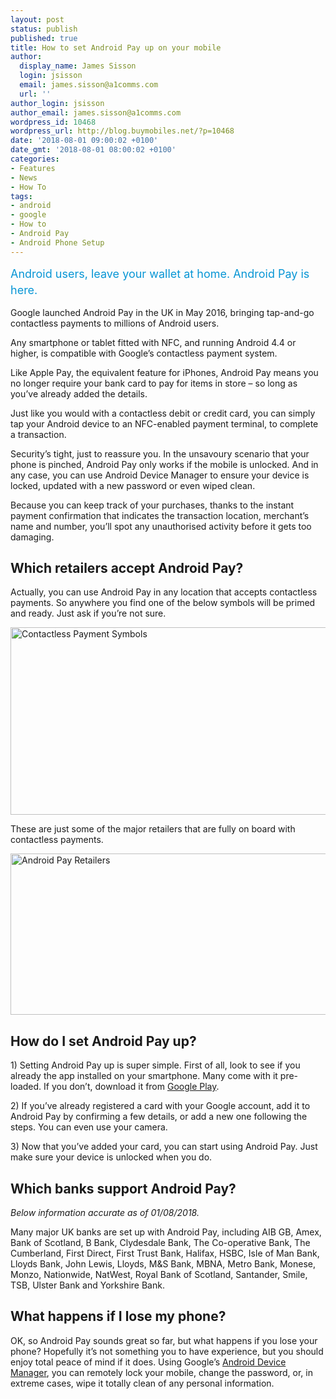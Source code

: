 ```yaml
---
layout: post
status: publish
published: true
title: How to set Android Pay up on your mobile
author:
  display_name: James Sisson
  login: jsisson
  email: james.sisson@a1comms.com
  url: ''
author_login: jsisson
author_email: james.sisson@a1comms.com
wordpress_id: 10468
wordpress_url: http://blog.buymobiles.net/?p=10468
date: '2018-08-01 09:00:02 +0100'
date_gmt: '2018-08-01 08:00:02 +0100'
categories:
- Features
- News
- How To
tags:
- android
- google
- How to
- Android Pay
- Android Phone Setup
---
```

<p><span class="postStandFirst" style="color: #0896d5; line-height: 26px; font-size: 18px;">Android users, leave your wallet at home. Android Pay is here.</span></p>
<p>Google launched Android Pay in the UK in May 2016, bringing tap-and-go contactless payments to millions of Android users.</p>
<p>Any smartphone or tablet fitted with NFC, and running Android 4.4 or higher, is compatible with Google&rsquo;s contactless&nbsp;payment system.</p>
<p>Like Apple Pay, the equivalent feature for iPhones, Android Pay means you no longer require your bank card to pay for items in store &ndash; so long as you&rsquo;ve already added the details.</p>
<p>Just like you would with a contactless debit or credit card, you can simply tap your Android device to an NFC-enabled payment terminal, to complete a transaction.</p>
<p>Security&rsquo;s tight, just to reassure you. In the unsavoury scenario that your phone is pinched, Android Pay only works if the mobile is unlocked. And in any case, you can use Android Device Manager to ensure your device is locked, updated with a new password or even wiped clean.</p>
<p>Because you can keep track of your purchases, thanks to the instant payment confirmation that indicates the transaction location, merchant&rsquo;s name and number, you&rsquo;ll spot any unauthorised activity before it gets too damaging.</p>
<h2>Which retailers accept Android Pay?</h2>
<p>Actually, you can use Android Pay in any location that accepts contactless payments. So anywhere you find one of the below symbols will be primed and ready. Just ask if you&rsquo;re not sure.</p>
<p><img class="aligncenter wp-image-10469 size-full" src="https://a1comms-blog-buymobiles.storage.googleapis.com/2016/05/Contactless-Payment-Symbols.jpg" alt="Contactless Payment Symbols" width="600" height="300" /></p>
<p>These are just some of the major retailers that are fully on board with contactless payments.</p>
<p><img class="aligncenter size-full wp-image-10470" src="https://a1comms-blog-buymobiles.storage.googleapis.com/2016/05/Android-Pay-Retailers.jpg" alt="Android Pay Retailers" width="1154" height="258" /></p>
<h2>How do I set Android Pay up?</h2>
<p>1) Setting Android Pay up is super simple. First of all, look to see if you already the app installed on your smartphone. Many come with it pre-loaded. If you don&rsquo;t, download it from <a href="https://play.google.com/store/apps/details?id=com.google.android.apps.walletnfcrel&amp;hl=en_GB">Google Play</a>.</p>
<p>2) If you&rsquo;ve already registered a card with your Google account, add it to Android Pay by confirming a few details, or add a new one following the steps. You can even use your camera.</p>
<p>3) Now that you&rsquo;ve added your card, you can start using Android Pay. Just make sure your device is unlocked when you do.</p>
<h2>Which banks support Android Pay?</h2>
<p><em>Below information accurate as of 01/08/2018.</em></p>
<p>Many major UK banks are set up with&nbsp;Android Pay, including AIB GB, Amex, Bank of Scotland, B Bank, Clydesdale Bank, The Co-operative Bank, The Cumberland, First Direct, First Trust Bank, Halifax, HSBC, Isle of Man Bank, Lloyds Bank, John Lewis, Lloyds, M&amp;S Bank, MBNA, Metro Bank, Monese, Monzo, Nationwide,&nbsp;NatWest, Royal Bank of Scotland, Santander, Smile, TSB, Ulster Bank and Yorkshire Bank.</p>
<h2>What happens if I lose my phone?</h2>
<p>OK, so Android Pay sounds great so far, but what happens if you lose your phone? Hopefully it&rsquo;s not something you to have experience, but you should enjoy total peace of mind if it does. Using Google&rsquo;s <a href="https://www.android.com/devicemanager/" target="_blank" rel="noopener">Android Device Manager</a>, you can remotely lock your mobile, change the password, or, in extreme cases, wipe it totally clean of any personal information.</p>
